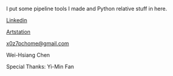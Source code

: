 I put some pipeline tools I made and Python relative stuff in here.

[Linkedin](https://www.linkedin.com/in/weihsiangchen-fx/)

[Artstation](https://www.artstation.com/wei-hsiang_chen)

x0z7pchome@gmail.com

Wei-Hsiang Chen

Special Thanks: Yi-Min Fan
